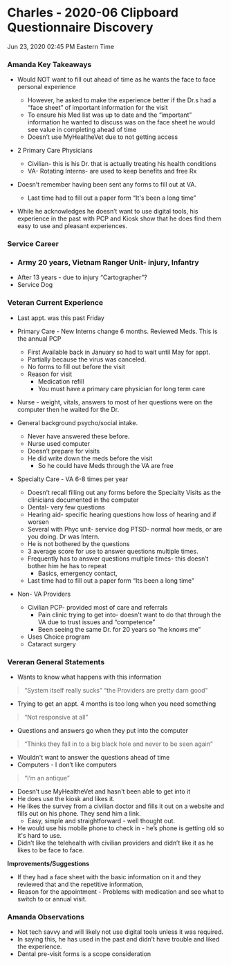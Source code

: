 # Charles - 2020-06 Clipboard Questionnaire Discovery
 Jun 23, 2020 02:45 PM Eastern Time

### Amanda Key Takeaways

-   Would NOT want to fill out ahead of time as he wants the face to face personal experience
    
	-   However, he asked to make the experience better if the Dr.s had a “face sheet” of important information for the visit    
	-   To ensure his Med list was up to date and the “important” information he wanted to discuss was on the face sheet he would see value in completing ahead of time
	-   Doesn’t use MyHealtheVet due to not getting access
-   2 Primary Care Physicians
	-   Civilian- this is his Dr. that is actually treating his health conditions
	-   VA- Rotating Interns- are used to keep benefits and free Rx    
-   Doesn’t remember having been sent any forms to fill out at VA.
	-   Last time had to fill out a paper form “It's been a long time”
-   While he acknowledges he doesn’t want to use digital tools, his experience in the past with PCP and Kiosk show that he does find them easy to use and pleasant experiences.
    

### Service Career

-   ### Army 20 years, Vietnam Ranger Unit- injury, Infantry
-  After 13 years - due to injury “Cartographer”?
- Service Dog
    

### Veteran Current Experience

-   Last appt. was this past Friday
-   Primary Care - New Interns change 6 months. Reviewed Meds. This is the annual PCP  
	-   First Available back in January so had to wait until May for appt.   
	-   Partially because the virus was canceled. 
	-  No forms to fill out before the visit   
	-   Reason for visit
		- Medication refill    
		- You must have a primary care physician for long term care       
-   Nurse - weight, vitals, answers to most of her questions were on the computer then he waited for the Dr.
-   General background psycho/social intake. 
	- Never have answered these before.
    -   Nurse used computer
    -   Doesn’t prepare for visits
    -   He did write down the meds before the visit
	    -  So he could have Meds through the VA are free
    

-   Specialty Care - VA 6-8 times per year
	-   Doesn’t recall filling out any forms before the Specialty Visits as the clinicians documented in the computer
	-   Dental- very few questions
    -   Hearing aid- specific hearing questions how loss of hearing and if worsen
    -   Several with Phyc unit- service dog PTSD- normal how meds, or are you doing. Dr was Intern.
    -   He is not bothered by the questions
    -  3 average score for use to answer questions multiple times.
    -   Frequently has to answer questions multiple times- this doesn’t bother him he has to repeat
	    -   Basics, emergency contact,
    -   Last time had to fill out a paper form “Its been a long time”    
-   Non- VA Providers
    -   Civilian PCP- provided most of care and referrals
	    -   Pain clinic trying to get into- doesn't want to do that through the VA due to trust issues and “competence”
	    -   Been seeing the same Dr. for 20 years so “he knows me”
    -   Uses Choice program
    -   Cataract surgery


### Vereran General Statements

-   Wants to know what happens with this information

>  “System itself really sucks” “the Providers are pretty darn good”

-   Trying to get an appt. 4 months is too long when you need something
> “Not responsive at all”

-   Questions and answers go when they put into the computer 

> “Thinks they fall in to a big black hole and never to be seen again”

-   Wouldn't want to answer the questions ahead of time
-   Computers - I don’t like computers 

> “I’m an antique”
-   Doesn’t use MyHealtheVet and hasn't been able to get into it   
-   He does use the kiosk and likes it.  
-   He likes the survey from a civilian doctor and fills it out on a website and fills out on his phone. They send him a link. 
	-    Easy, simple and straightforward - well thought out.
-   He would use his mobile phone to check in - he’s phone is getting old so it's hard to use.  
-  Didn’t like the telehealth with civilian providers and didn’t like it as he likes to be face to face.
 
**Improvements/Suggestions**  
-   If they had a face sheet with the basic information on it and they reviewed that and the repetitive information,
-   Reason for the appointment - Problems with medication and see what to switch to or annual visit.
    

### Amanda Observations

-   Not tech savvy and will likely not use digital tools unless it was required.
-   In saying this, he has used in the past and didn’t have trouble and liked the experience.
-   Dental pre-visit forms is a scope consideration
